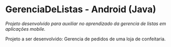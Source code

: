 # GerenciaDeListas - Android (Java)

*Projeto desenvolvido para auxiliar no aprendizado da gerencia de listas em aplicações mobile.*

Projeto a ser desenvolvido:
Gerencia de pedidos de uma loja de confeitaria.
